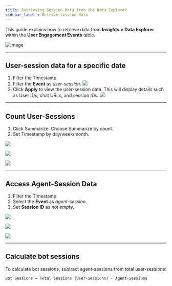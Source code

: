 ```yaml
---
title: Retrieving Session Data from the Data Explorer 
sidebar_label : Retrive session data  
---
```


This guide explains how to retrieve data from **Insights >  Data Explorer** within the **User Engagement Events** table.

![image](https://imgur.com/URgcjmm.png)


---------

## User-session data for a specific date

1. Filter the Timestamp.
2. Filter the **Event** as *user-session*.
**![](https://lh7-rt.googleusercontent.com/docsz/AD_4nXfcUS0e3jwOzi0sLwktak6xAcvwQU3hrsayY1_34zYd9bMV6iZ6p1NdUpFaB-zflKaZz3udVJhmBmny26xe4_pf2Ers79RCRSgXzSu4PQPudVPqSgR0AyL0g4_vfYtzKRbqEVkHWHJbLoUoYBS0831ommkg?key=7tUVeJ9bRafmzQqDuh5NvQ)**
3. Click **Apply** to view the user-session data. This will display details such as User IDs, chat URLs, and session IDs.
**![](https://lh7-rt.googleusercontent.com/docsz/AD_4nXdXjpKtOF3iOvpII7ujEJq1JjoQ6Z2Av9ySn5Bkd3iNeF8fOB3phYJBz1hYk--vPeGiQ903aCingvYW_a9W8w58NLrcrdgWt3sLe0adxlVw1s6fSMBsUacEntFlWReKgKLHdqqs9OOmoih4ah6P62Fbpjwx?key=7tUVeJ9bRafmzQqDuh5NvQ)**

--------

## Count User-Sessions


1. Click Summarize. Choose Summarize by count.
2. Set Timestamp by day/week/month.


**![](https://lh7-rt.googleusercontent.com/docsz/AD_4nXfOqzmwVfdS_zMMCX5bLk7JAEU5T_sXz-bRbrptrbR0ZuS2knuJ6Yfy-POU5y-jw19oENXzFcJBzMNZPKpDX1Do-825EE_4mu8GVpSRJVamB_6_FqjOPx6qP6fa4f44wsejHjw-v8A6G6FvnWZiHWnzk9U?key=7tUVeJ9bRafmzQqDuh5NvQ)**

**![](https://lh7-rt.googleusercontent.com/docsz/AD_4nXd-bJsLuvBHxLyL1TvOb7FBzIkjIGwtvRomQXKOKXgK7ngfJtczPn0zzUyJnEsI-Yce43P4HhVcYyzo4UpnH3BV-uEf0Qx4nOWn_GIx6sJ_9ZR4_Isgr7VGWTqYSyS5SNWbe8KmSq9rxOEfl87ccNrXvUOD?key=7tUVeJ9bRafmzQqDuh5NvQ)**

**![](https://lh7-rt.googleusercontent.com/docsz/AD_4nXeeoqfn6CLVSAF9fYjWnnfkg4GLbeBTFSpaRfurtTPbv3DXI5yFIgD9bn8yX3nCXo6W0fZt3xqM_Zlwp_AuqyFXtcNYT4MDNDLKLkapz3WWZmZ1GyIUe-KJzlgEjOLdE9_Aui5fbIZSTXuQMQQxOcDpCRRE?key=7tUVeJ9bRafmzQqDuh5NvQ)**

-----

## Access Agent-Session Data

1. Filter the Timestamp.
2. Select the **Event** as *agent-session*.
3. Set **Session ID** as *not empty*.


**![](https://lh7-rt.googleusercontent.com/docsz/AD_4nXeIVO6uwDsuZbGnnIF8YTdX1drM2lSwNyKG9zki-yRta22yckV6ipNlci-WiImVbrULy7SV9uKctWvM_mh5e1rxBNGz5dlx-IGEyG9H2lDqwcdFBNhq4fO1lEDCJN1PXAl-I7T5y8SDjeNZnxdhMfSbtwXw?key=7tUVeJ9bRafmzQqDuh5NvQ)**


**![](https://lh7-rt.googleusercontent.com/docsz/AD_4nXcogOC5E4x7m-QYhgY64M9uLr-DiWDcrQI50BuoUluS3CbQ9rzSG-GsxNkk8sd9L4SyyPj1B8gWN5Hn3-t7j70wsu7atQDghYghQzKl0ikCRqu1NYQXYwgzE5BAOxB9VWFtq_edb9SwWFLIgFnWNqvWOzwx?key=7tUVeJ9bRafmzQqDuh5NvQ)**

**![](https://lh7-rt.googleusercontent.com/docsz/AD_4nXcRESQR4Vq92MpExd8k_Xkn6ZWgu717oCrT7W13jLP3hq2KmEhxymY23kkQ2HdsVzDxGF-Fs3GACNLsaW7A6ZIg4CiLrpL2Q-2fTMsoHXxtPiTb7RMkITTAhNpGSNsiiP-F-Of84D0WJ02pn_9lzvPCHgA?key=7tUVeJ9bRafmzQqDuh5NvQ)**



--------

## Calculate bot sessions

To calculate bot sessions, subtract agent-sessions from total user-sessions:

```
Bot Sessions = Total Sessions (User-Sessions) - Agent-Sessions
```

